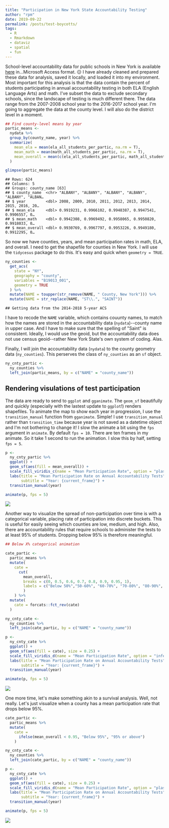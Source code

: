 ```yaml
---
title: "Participation in New York State Accountability Testing"
author: "rpm"
date: 2019-09-22
permalink: /posts/test-boycotts/
tags:
  - R
  - Rmarkdown
  - dataviz
  - spatial
  - fun
---
```




School-level accountability data for public schools in New York is available [here](https://data.nysed.gov/downloads.php) in...Microsoft Access format. :neutral_face: I have already cleaned and prepared these data for analysis, saved it locally, and loaded it into my environment. Most important for this analysis is that the data contain the percent of students participating in annual accountability testing in both ELA (English Language Arts) and math. I've subset the data to exclude secondary schools, since the landscape of testing is much different there. The data range from the 2007-2008 school year to the 2016-2017 school year. I'm going to aggregate the data at the county level. I will also do the district level in a moment.


```r
## Find county-level means by year
partic_means <-
  nydata %>% 
  group_by(county_name, year) %>% 
  summarize(
    mean_ela = mean(ela_all_students_per_partic, na.rm = T),
    mean_math = mean(math_all_students_per_partic, na.rm = T),
    mean_overall = mean(c(ela_all_students_per_partic, math_all_students_per_partic), na.rm = T)
  )

glimpse(partic_means)
```

```
## Rows: 624
## Columns: 5
## Groups: county_name [63]
## $ county_name  <chr> "ALBANY", "ALBANY", "ALBANY", "ALBANY", "ALBANY", "ALBAN…
## $ year         <dbl> 2008, 2009, 2010, 2011, 2012, 2013, 2014, 2015, 2016, 20…
## $ mean_ela     <dbl> 0.9919231, 0.9966102, 0.9948387, 0.9947541, 0.9906557, 0…
## $ mean_math    <dbl> 0.9942308, 0.9969492, 0.9958065, 0.9950820, 0.9918033, 0…
## $ mean_overall <dbl> 0.9930769, 0.9967797, 0.9953226, 0.9949180, 0.9912295, 0…
```

So now we have counties, years, and mean participation rates in math, ELA, and overall. I need to get the shapefile for counties in New York. I will use the `tidycesus` package to do this. It's easy and quick when `geometry = TRUE`.


```r
ny_counties <-
  get_acs(
    state = "NY",
    geography = "county",
    variables = "B19013_001",
    geometry = TRUE
  ) %>%
  mutate(NAME = toupper(str_remove(NAME, " County, New York"))) %>% 
  mutate(NAME = str_replace(NAME, "ST\\.", "SAINT"))
```

```
## Getting data from the 2014-2018 5-year ACS
```

I have to recode the `NAME` variable, which contains couunty names, to match how the names are stored in the accountability data (`nydata`)--county name in upper case. And I have to make sure that the spelling of "Saint" is consistent. Ideally, I would use the geoid, but the accountability data does not use census geoid--rather New York State's own system of coding. Alas. 

Finally, I will join the accountability data (`nydata`) to the county geometry data (`ny_counties`). This perserves the class of `ny_counties` as an `sf` object.


```r
ny_cnty_partic <-
  ny_counties %>%
  left_join(partic_means, by = c("NAME" = "county_name"))
```

## Rendering visulations of test participation

The data are ready to send to `ggplot` and `gganimate`. The `geom_sf` beautifully and quickly (especially with the lastest update to `ggplot`!) renders shapefiles. To animate the map to show each year in progression, I use the `transition_manual` function from `gganimate`. Simple! I use `transition_manual` rather than `transition_time` because year is not saved as a datetime object and I'm not bothering to change it! I slow the animate a bit using the `fps` argument in `animate`. By default `fps = 10`. There are ten frames in my animate. So it take 1 second to run the animation. I slow this by half, setting `fps = 5`. 


```r
p <-
  ny_cnty_partic %>% 
  ggplot() +
  geom_sf(aes(fill = mean_overall)) +
  scale_fill_viridis_c(name = "Mean Participation Rate", option = "plasma", direction = 1) +
  labs(title = "Mean Participation Rate on Annual Accountability Tests", 
       subtitle = "Year: {current_frame}") +
  transition_manual(year)

animate(p, fps = 5)
```

![](http://ramorel.github.io/files/2019-09-22-map_of_test_boycotts_files/figure-html/map1-1.gif)<!-- -->

Another way to visualize the spread of non-participation over time is with a categorical variable, placing rate of participation into discrete buckets. This is useful for easily seeing which counties are low, medium, and high. Also, there are accountability rules that require schools to administer the tests to at least 95% of students. Dropping below 95% is therefore meaningful.


```r
## Below X% categorical animation

cate_partic <-
  partic_means %>% 
  mutate(
    cate = 
      cut(
        mean_overall, 
        breaks = c(0, 0.5, 0.6, 0.7, 0.8, 0.9, 0.95, 1), 
        labels = c("Below 50%","50-60%", "60-70%", "70-80%", "80-90%", "90-95%", "Above 95%")
        )
    ) %>% 
  mutate(
    cate = forcats::fct_rev(cate)
  )

ny_cnty_cate <-
  ny_counties %>%
  left_join(cate_partic, by = c("NAME" = "county_name"))

p <- 
  ny_cnty_cate %>% 
  ggplot() +
  geom_sf(aes(fill = cate), size = 0.25) +
  scale_fill_viridis_d(name = "Mean Participation Rate", option = "inferno", direction = -1) +
  labs(title = "Mean Participation Rate on Annual Accountability Tests", 
       subtitle = "Year: {current_frame}") +
  transition_manual(year) 

animate(p, fps = 5)
```

![](http://ramorel.github.io/files/2019-09-22-map_of_test_boycotts_files/figure-html/map2-1.gif)<!-- -->

One more time, let's make something akin to a survival analysis. Well, not really. Let's just visualize when a county has a mean participation rate that drops below 95%.


```r
cate_partic <-
  partic_means %>% 
  mutate(
    cate = 
      ifelse(mean_overall < 0.95, "Below 95%", "95% or above")
    ) 

ny_cnty_cate <-
  ny_counties %>%
  left_join(cate_partic, by = c("NAME" = "county_name"))

p <- 
  ny_cnty_cate %>% 
  ggplot() +
  geom_sf(aes(fill = cate), size = 0.25) +
  scale_fill_viridis_d(name = "Mean Participation Rate", option = "plasma", direction = -1) +
  labs(title = "Mean Participation Rate on Annual Accountability Tests", 
       subtitle = "Year: {current_frame}") +
  transition_manual(year) 

animate(p, fps = 5)
```

![](http://ramorel.github.io/files/2019-09-22-map_of_test_boycotts_files/figure-html/map3-1.gif)<!-- -->
